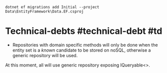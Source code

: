 
```batch
dotnet ef migrations add Initial --project Data\EntityFramework\Data.EF.csproj
```


# Technical-debts #technical-debt #td
- Repositories with domain specific methods will only be done when the entity set is a *known* candidate to be stored on noSQL, otherwise a generic repository will be used. 

At this moment, all will use generic repository exposing IQueryable<>.
